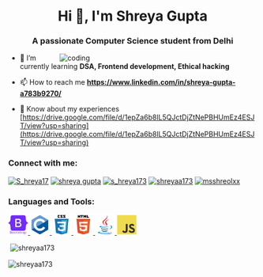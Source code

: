 <h1 align="center">Hi 👋, I'm Shreya Gupta</h1>
<h3 align="center">A passionate Computer Science student from Delhi</h3>
<img  align = "right" alt="coding" width="400" src="https://www.bing.com/th/id/OGC.a9d016d538c2379ee1d656eebb3bdc86?pid=1.7&rurl=https%3a%2f%2fcdn.dribbble.com%2fusers%2f1857592%2fscreenshots%2f3848396%2fcharacter-typing.gif&ehk=CtxqPivtSWbVqkiSSht%2butKZqeTbG0HI7FQzSb3yhmE%3d" alt="shreyaa173" /> </p>

- 🌱 I’m currently learning **DSA, Frontend development, Ethical hacking**

- 📫 How to reach me **https://www.linkedin.com/in/shreya-gupta-a783b9270/**

- 📄 Know about my experiences [https://drive.google.com/file/d/1epZa6b8lL5QJctDjZtNePBHUmEz4ESJT/view?usp=sharing](https://drive.google.com/file/d/1epZa6b8lL5QJctDjZtNePBHUmEz4ESJT/view?usp=sharing)

<h3 align="left">Connect with me:</h3>
<p align="left">
<a href="https://x.com/S_hreya17" target="blank"><img align="center" src="https://raw.githubusercontent.com/rahuldkjain/github-profile-readme-generator/master/src/images/icons/Social/twitter.svg" alt="S_hreya17" height="30" width="40" /></a>
<a href="https://www.linkedin.com/in/shreya-gupta-a783b9270/" target="blank"><img align="center" src="https://raw.githubusercontent.com/rahuldkjain/github-profile-readme-generator/master/src/images/icons/Social/linked-in-alt.svg" alt="shreya gupta" height="30" width="40" /></a>
<a href="https://www.instagram.com/s_hreya173/" target="blank"><img align="center" src="https://raw.githubusercontent.com/rahuldkjain/github-profile-readme-generator/master/src/images/icons/Social/instagram.svg" alt="s_hreya173" height="30" width="40" /></a>
<a href="https://www.leetcode.com/shreyaa173" target="blank"><img align="center" src="https://raw.githubusercontent.com/rahuldkjain/github-profile-readme-generator/master/src/images/icons/Social/leet-code.svg" alt="shreyaa173" height="30" width="40" /></a>
<a href="https://auth.geeksforgeeks.org/user/msshreolxx" target="blank"><img align="center" src="https://raw.githubusercontent.com/rahuldkjain/github-profile-readme-generator/master/src/images/icons/Social/geeks-for-geeks.svg" alt="msshreolxx" height="30" width="40" /></a>
</p>

<h3 align="left">Languages and Tools:</h3>
<p align="left"> <a href="https://getbootstrap.com" target="_blank" rel="noreferrer"> <img src="https://raw.githubusercontent.com/devicons/devicon/master/icons/bootstrap/bootstrap-plain-wordmark.svg" alt="bootstrap" width="40" height="40"/> </a> <a href="https://www.cprogramming.com/" target="_blank" rel="noreferrer"> <img src="https://raw.githubusercontent.com/devicons/devicon/master/icons/c/c-original.svg" alt="c" width="40" height="40"/> </a> <a href="https://www.w3schools.com/css/" target="_blank" rel="noreferrer"> <img src="https://raw.githubusercontent.com/devicons/devicon/master/icons/css3/css3-original-wordmark.svg" alt="css3" width="40" height="40"/> </a> <a href="https://www.w3.org/html/" target="_blank" rel="noreferrer"> <img src="https://raw.githubusercontent.com/devicons/devicon/master/icons/html5/html5-original-wordmark.svg" alt="html5" width="40" height="40"/> </a> <a href="https://www.java.com" target="_blank" rel="noreferrer"> <img src="https://raw.githubusercontent.com/devicons/devicon/master/icons/java/java-original.svg" alt="java" width="40" height="40"/> </a> <a href="https://developer.mozilla.org/en-US/docs/Web/JavaScript" target="_blank" rel="noreferrer"> <img src="https://raw.githubusercontent.com/devicons/devicon/master/icons/javascript/javascript-original.svg" alt="javascript" width="40" height="40"/> </a> </p>



<p>&nbsp;<img align="center" src="https://github-readme-stats.vercel.app/api?username=shreyaa173&show_icons=true&locale=en" alt="shreyaa173" /></p>

<p><img align="center" src="https://github-readme-streak-stats.herokuapp.com/?user=shreyaa173&" alt="shreyaa173" /></p>
